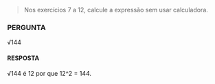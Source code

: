 > Nos exercícios 7 a 12, calcule a expressão sem usar calculadora.

### PERGUNTA

√144

#### RESPOSTA

√144 é 12 por que 12^2 = 144.
